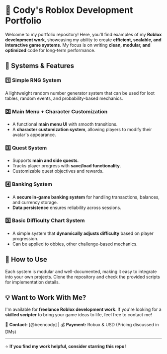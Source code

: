 # 🚀 Cody's Roblox Development Portfolio

Welcome to my portfolio repository! Here, you'll find examples of my **Roblox development work**, showcasing my ability to create **efficient, scalable, and interactive game systems**. My focus is on writing **clean, modular, and optimized** code for long-term performance.

## 🔧 **Systems & Features**

### 1️⃣ **Simple RNG System**
A lightweight random number generator system that can be used for loot tables, random events, and probability-based mechanics.

### 2️⃣ **Main Menu + Character Customization**
- A functional **main menu UI** with smooth transitions.
- A **character customization system**, allowing players to modify their avatar's appearance.

### 3️⃣ **Quest System**
- Supports **main and side quests**.
- Tracks player progress with **save/load functionality**.
- Customizable quest objectives and rewards.

### 4️⃣ **Banking System**
- A **secure in-game banking system** for handling transactions, balances, and currency storage.
- **Data persistence** ensures reliability across sessions.

### 5️⃣ **Basic Difficulty Chart System**
- A simple system that **dynamically adjusts difficulty** based on player progression.
- Can be applied to obbies, other challenge-based mechanics.

## 📜 **How to Use**
Each system is modular and well-documented, making it easy to integrate into your own projects. Clone the repository and check the provided scripts for implementation details.

## 💡 **Want to Work With Me?**
I'm available for **freelance Roblox development work**. If you're looking for a **skilled scripter** to bring your game ideas to life, feel free to contact me!

📩 **Contact:** [@beencody] | 💰 **Payment:** Robux & USD (Pricing discussed in DMs)

---

⭐ **If you find my work helpful, consider starring this repo!**
